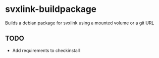 # svxlink-buildpackage
Builds a debian package for svxlink using a mounted volume or a git URL


TODO
----

 * Add requirements to checkinstall

